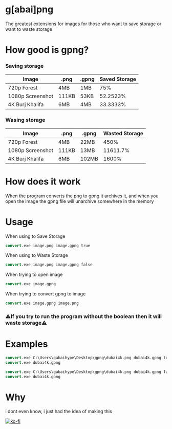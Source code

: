 # g[abai]png 

The greatest extensions for images for those who want to save storage or want to waste storage

# How good is gpng?

<h3>Saving storage</h3>

| Image | .png | .gpng | Saved Storage |
| ----- | ---- | ----- | ------------- |
| 720p Forest | 4MB | 1MB | 75% |
| 1080p Screenshot | 111KB | 53KB | 52.2523% |
| 4K Burj Khalifa | 6MB | 4MB | 33.3333% |

<h3>Wasing storage</h3>

| Image | .png | .gpng | Wasted Storage |
| ----- | ---- | ----- | -------------- |
| 720p Forest | 4MB | 22MB | 450% |
| 1080p Screenshot | 111KB | 13MB | 11611.7% |
| 4K Burj Khalifa | 6MB | 102MB | 1600% |

# How does it work

When the program converts the png to gpng it archives it, and when you open the image the gpng file will unarchive somewhere in the memory

# Usage

When using to Save Storage
```bat
convert.exe image.png image.gpng true
```

When using to Waste Storage
```bat
convert.exe image.png image.gpng false
```

When trying to open image
```bat
convert.exe image.gpng
```

When trying to convert gpng to image
```bat
convert.exe image.gpng image.png
```

<h3>⚠️If you try to run the program without the boolean then it will waste storage⚠️</h3>

# Examples

```bat
convert.exe C:\Users\gabaihype\Desktop\gpng\dubai4k.png dubai4k.gpng true
convert.exe dubai4k.gpng
```

```bat
convert.exe C:\Users\gabaihype\Desktop\gpng\dubai4k.png dubai4k.gpng false
convert.exe dubai4k.gpng
```

# Why
i dont even know, i just had the idea of making this

[![ko-fi](https://ko-fi.com/img/githubbutton_sm.svg)](https://ko-fi.com/P5P610O2U7)
